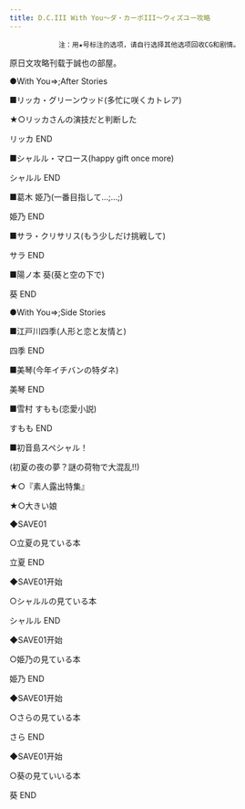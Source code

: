 ```yaml
---
title: D.C.III With You～ダ・カーポIII～ウィズユー攻略
---
```


                注：用★号标注的选项，请自行选择其他选项回收CG和剧情。

原日文攻略刊载于誠也の部屋。



●With You⇒;After Stories



■リッカ・グリーンウッド(多忙に咲くカトレア)

★○リッカさんの演技だと判断した



リッカ END



■シャルル・マロース(happy gift once more)



シャルル END



■葛木 姫乃(一番目指して…;…;)



姫乃 END



■サラ・クリサリス(もう少しだけ挑戦して)



サラ END



■陽ノ本 葵(葵と空の下で)



葵 END



●With You⇒;Side Stories



■江戸川四季(人形と恋と友情と)



四季 END



■美琴(今年イチバンの特ダネ)



美琴 END



■雪村 すもも(恋愛小説)



すもも END



■初音島スペシャル！

(初夏の夜の夢？謎の荷物で大混乱!!)

★○『素人露出特集』

★○大きい娘

◆SAVE01

○立夏の見ている本



立夏 END



◆SAVE01开始

○シャルルの見ている本



シャルル END



◆SAVE01开始

○姫乃の見ている本



姫乃 END



◆SAVE01开始

○さらの見ている本



さら END



◆SAVE01开始

○葵の見ていいる本



葵 END


              
